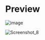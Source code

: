 # Preview

![image](https://github.com/shakil2995/workingWithPhp/assets/29783183/e6e8bad3-19ae-4ec6-8e1d-7e4cb5738c95)

![Screenshot_8](https://github.com/shakil2995/workingWithPhp/assets/29783183/fbb299b8-93e1-4ecf-aecf-1ea74ae0d19a)

